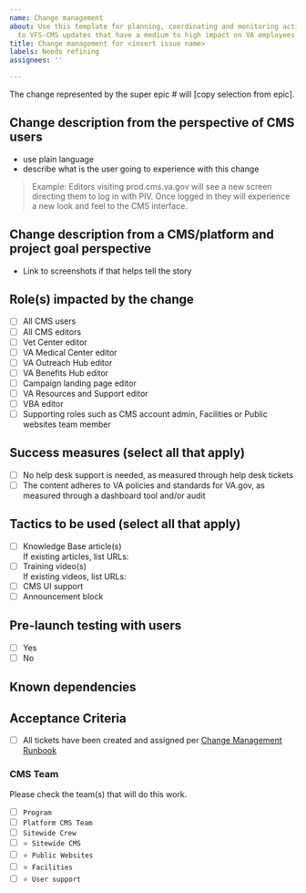 ```yaml
---
name: Change management
about: Use this template for planning, coordinating and monitoring activities related
  to VFS-CMS updates that have a medium to high impact on VA employees.
title: Change management for <insert issue name>
labels: Needs refining
assignees: ''

---
```


The change represented by the super epic # will [copy selection from epic].
 
## Change description from the perspective of CMS users
- use plain language
- describe what is the user going to experience with this change

> Example: Editors visiting prod.cms.va.gov will see a new screen directing them to log in with PIV. Once logged in they will experience a new look and feel to the CMS interface.

## Change description from a CMS/platform and project goal perspective
- Link to screenshots if that helps tell the story

## Role(s) impacted by the change
- [ ] All CMS users
- [ ] All CMS editors
- [ ] Vet Center editor
- [ ] VA Medical Center editor
- [ ] VA Outreach Hub editor
- [ ] VA Benefits Hub editor
- [ ] Campaign landing page editor
- [ ] VA Resources and Support editor
- [ ] VBA editor
- [ ] Supporting roles such as CMS account admin, Facilities or Public websites team member

## Success measures (select all that apply)
- [ ] No help desk support is needed, as measured through help desk tickets
- [ ] The content adheres to VA policies and standards for VA.gov, as measured through a dashboard tool and/or audit

## Tactics to be used (select all that apply)
- [ ] Knowledge Base article(s)<br>
If existing articles, list URLs:
- [ ] Training video(s)<br>
If existing videos, list URLs:
- [ ] CMS UI support
- [ ] Announcement block

## Pre-launch testing with users
- [ ] Yes
- [ ] No

## Known dependencies

## Acceptance Criteria
- [ ] All tickets have been created and assigned per [Change Management Runbook](https://github.com/department-of-veterans-affairs/va.gov-team/tree/master/products/facilities/change-management)

### CMS Team
Please check the team(s) that will do this work.

- [ ] `Program`
- [ ] `Platform CMS Team`
- [ ] `Sitewide Crew`
- [ ] `⭐️ Sitewide CMS`
- [ ] `⭐️ Public Websites`
- [ ] `⭐️ Facilities`
- [ ] `⭐️ User support`
